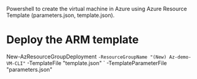
Powershell to create the virtual machine in Azure using Azure Resource Template (parameters.json, template.json).

# Deploy the ARM template
New-AzResourceGroupDeployment `
  -ResourceGroupName "(New) Az-demo-VM-CLI" `
  -TemplateFile "template.json" `
  -TemplateParameterFile "parameters.json"